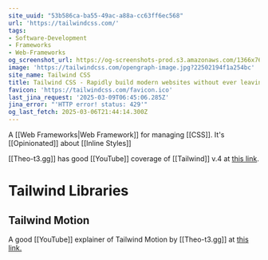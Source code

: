 ```yaml
---
site_uuid: "53b586ca-ba55-49ac-a88a-cc63ff6ec568"
url: 'https://tailwindcss.com/'
tags:
- Software-Development
- Frameworks
- Web-Frameworks
og_screenshot_url: https://og-screenshots-prod.s3.amazonaws.com/1366x768/80/false/722f1c5535fdcd19675be752438115d292be21edb3c6b21b33aa27f54590ef46.jpeg
image: 'https://tailwindcss.com/opengraph-image.jpg?22502194f1a254bc'
site_name: Tailwind CSS
title: Tailwind CSS - Rapidly build modern websites without ever leaving your HTML.
favicon: 'https://tailwindcss.com/favicon.ico'
last_jina_request: '2025-03-09T06:45:06.285Z'
jina_error: "'HTTP error! status: 429'"
og_last_fetch: 2025-03-06T21:44:14.300Z
---
```

A [[Web Frameworks|Web Framework]] for managing [[CSS]]. It's [[Opinionated]] about [[Inline Styles]]


[[Theo-t3.gg]] has good [[YouTube]] coverage of [[Tailwind]] v.4 at [this link](https://youtu.be/q55u3_Nj3Lw?si=vx5lFyilExipbhTe).



# Tailwind Libraries

## Tailwind Motion
A good [[YouTube]] explainer of Tailwind Motion by [[Theo-t3.gg]] at [this link.](https://youtu.be/gTi7whoLFGc?si=p6eirlndBFaYbhrA)

